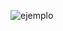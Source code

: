 ![ejemplo](https://github.com/Gabriel2793/adobexd/blob/ef3e7ad48d41c56c9983d7e1ea8a5a702c5f5ecf/Home.png)
